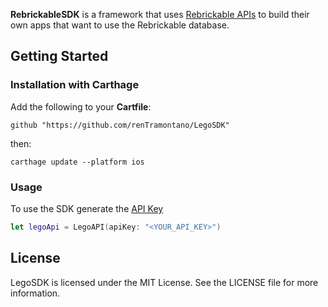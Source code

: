 **RebrickableSDK** is a framework that uses [Rebrickable APIs](https://rebrickable.com/api/v3/docs/?key=5d31bd9f6fe3ad39cbcc573bd64bada1) to build their own apps that want to use the Rebrickable database.

## Getting Started
### Installation with Carthage
Add the following to your **Cartfile**:

```
github "https://github.com/renTramontano/LegoSDK"
```
then:
```
carthage update --platform ios
```

### Usage
To use the SDK generate the [API Key](https://rebrickable.com/users/kingborn187/settings/#api)
```swift
let legoApi = LegoAPI(apiKey: "<YOUR_API_KEY>")
```

## License
LegoSDK is licensed under the MIT License. See the LICENSE file for more information.
